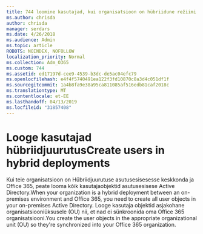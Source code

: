```yaml
---
title: 744 loomine kasutajad, kui organisatsioon on hübriidune režiimi
ms.author: chrisda
author: chrisda
manager: serdars
ms.date: 4/26/2018
ms.audience: Admin
ms.topic: article
ROBOTS: NOINDEX, NOFOLLOW
localization_priority: Normal
ms.collection: Adm_O365
ms.custom: 744
ms.assetid: ed17197d-cee9-4539-b3dc-de5ac04efc79
ms.openlocfilehash: e4f4f5740491ea122f3fd10870c8a3d4c051df1f
ms.sourcegitcommit: 1a4b8fa9e38a95ca811085af516edb81caf2018c
ms.translationtype: MT
ms.contentlocale: et-EE
ms.lasthandoff: 04/13/2019
ms.locfileid: "31857408"
---
```

# <a name="create-users-in-hybrid-deployments"></a><span data-ttu-id="f0098-102">Looge kasutajad hübriidjuurutus</span><span class="sxs-lookup"><span data-stu-id="f0098-102">Create users in hybrid deployments</span></span>

<span data-ttu-id="f0098-103">Kui teie organisatsioon on Hübriidjuurutuse asutusesisesesse keskkonda ja Office 365, peate looma kõik kasutajaobjektid asutusesisese Active Directory.</span><span class="sxs-lookup"><span data-stu-id="f0098-103">When your organization is a hybrid deployment between an on-premises environment and Office 365, you need to create all user objects in your on-premises Active Directory.</span></span> <span data-ttu-id="f0098-104">Looge kasutaja objektid asjakohane organisatsiooniüksusele (OU) nii, et nad ei sünkroonida oma Office 365 organisatsiooni.</span><span class="sxs-lookup"><span data-stu-id="f0098-104">You create the user objects in the appropriate organizational unit (OU) so they're synchronized into your Office 365 organization.</span></span>
